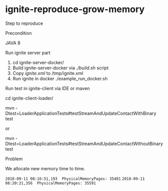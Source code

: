 # ignite-reproduce-grow-memory



Step to reproduce

Precondition

JAVA 8

Run ignite server part
1. cd ignite-server-docker/
1. Build ignite-server-docker via *./build.sh* script
2. Copy *ignite.xml* to /tmp/ignite.xml
3. Run ignite in docker ./example_run_docker.sh


Run test in ignite-client 
via IDE or maven

cd ignite-client-loader/

mvn -Dtest=LoaderApplicationTests#testStreamAndUpdateContactWithBinary test

or

mvn -Dtest=LoaderApplicationTests#testStreamAndUpdateContactWithoutBinary test

Problem

We allocate new memory time to time.

`2018-09-11 08:16:51,193  PhysicalMemoryPages: 35481`
`2018-09-11 08:20:21,356  PhysicalMemoryPages: 35591`
